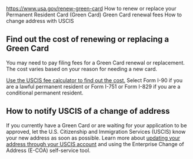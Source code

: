 

https://www.usa.gov/renew-green-card
How to renew or replace your Permanent Resident Card (Green Card)
Green Card renewal fees
How to change address with USCIS

**Find out the cost of renewing or replacing a Green Card**
-----------------------------------------------------------

You may need to pay filing fees for a Green Card renewal or replacement. The cost varies based on your reason for needing a new card.

[Use the USCIS fee calculator to find out the cost.](https://www.uscis.gov/feecalculator)
Select Form I-90 if you are a lawful permanent resident or Form I-751 or Form I-829 if you are a conditional permanent resident.

**How to notify USCIS of a change of address**
----------------------------------------------

If you currently have a Green Card or are waiting for your application to be approved, let the U.S. Citizenship and Immigration Services (USCIS) know your new address as soon as possible. Learn more about
[updating your address through your USCIS account](https://egov.uscis.gov/coa/displayCOAForm.do)
and using the Enterprise Change of Address (E-COA) self-service tool.
